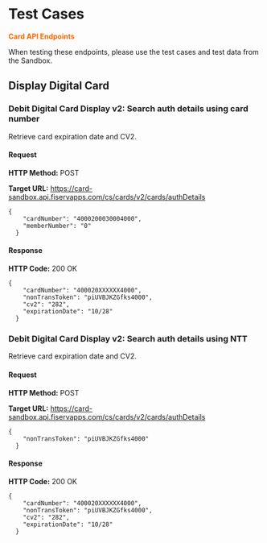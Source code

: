 # Test Cases

<span style="color:#ff6600;">**Card API Endpoints**</span>

When testing these endpoints, please use the test cases and test data from the Sandbox.

## Display Digital Card

### Debit Digital Card Display v2: Search auth details using card number

Retrieve card expiration date and CV2.

#### Request

**HTTP Method:** POST

**Target URL:** https://card-sandbox.api.fiservapps.com/cs/cards/v2/cards/authDetails

```
{
    "cardNumber": "4000200030004000",
    "memberNumber": "0"
  }
```

#### Response

**HTTP Code:** 200 OK

```
{
    "cardNumber": "400020XXXXXX4000",
    "nonTransToken": "piUVBJKZGfks4000",
    "cv2": "282",
    "expirationDate": "10/28"
  }
```

### Debit Digital Card Display v2: Search auth details using NTT

Retrieve card expiration date and CV2.

#### Request

**HTTP Method:** POST

**Target URL:** https://card-sandbox.api.fiservapps.com/cs/cards/v2/cards/authDetails

```
{
    "nonTransToken": "piUVBJKZGfks4000"
  }
```

#### Response

**HTTP Code:** 200 OK

```
{
    "cardNumber": "400020XXXXXX4000",
    "nonTransToken": "piUVBJKZGfks4000",
    "cv2": "282",
    "expirationDate": "10/28"
  }
```
